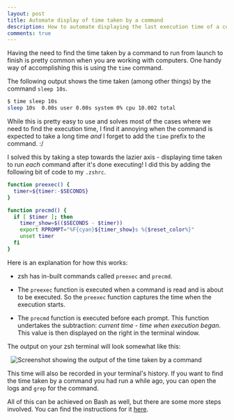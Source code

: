 ```yaml
---
layout: post
title: Automate display of time taken by a command
description: How to automate displaying the last execution time of a command in your terminal.
comments: true
---
```


Having the need to find the time taken by a command to run from launch to finish is pretty common when you are working with computers. One handy way of accomplishing this is using the `time` command.

The following output shows the time taken (among other things) by the command `sleep 10s`.

```sh
$ time sleep 10s
sleep 10s  0.00s user 0.00s system 0% cpu 10.002 total
```

While this is pretty easy to use and solves most of the cases where we need to find the execution time, I find it annoying when the command is expected to take a long time _and_ I forget to add the `time` prefix to the command. :/

I solved this by taking a step towards the lazier axis - displaying time taken to run _each_ command after it's done executing! I did this by adding the following bit of code to my `.zshrc`.

```sh
function preexec() {
  timer=${timer:-$SECONDS}
}

function precmd() {
  if [ $timer ]; then
    timer_show=$(($SECONDS - $timer))
    export RPROMPT="%F{cyan}${timer_show}s %{$reset_color%}"
    unset timer
  fi
}
```

Here is an explanation for how this works:

- zsh has in-built commands called `preexec` and `precmd`.

- The `preexec` function is executed when a command is read and is about to be executed. So the `preexec` function captures the time when the execution starts.

- The `precmd` function is executed before each prompt. This function undertakes the subtraction: _current time - time when execution began_. This value is then displayed on the right in the terminal window.

The output on your zsh terminal will look somewhat like this:

&nbsp;
<img alt="Screenshot showing the output of the time taken by a command" src="{{ site.baseurl }}/assets/time-taken-by-command-output.png">
&nbsp;

This time will also be recorded in your terminal's history. If you want to find the time taken by a command you had run a while ago, you can open the logs and `grep` for the command.

All of this can be achieved on Bash as well, but there are some more steps involved. You can find the instructions for it [here](https://www.twistedmatrix.com/users/glyph/preexec.bash.txt).
